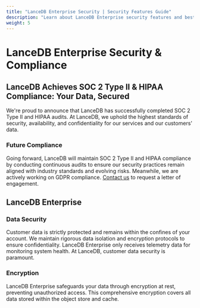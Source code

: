 ```yaml
---
title: "LanceDB Enterprise Security | Security Features Guide"
description: "Learn about LanceDB Enterprise security features and best practices. Includes authentication, encryption, access control, and compliance features."
weight: 5
---
```


# LanceDB Enterprise Security & Compliance

## LanceDB Achieves SOC 2 Type II & HIPAA Compliance: Your Data, Secured

We're proud to announce that LanceDB has successfully completed SOC 2 Type II and HIPAA audits. 
At LanceDB, we uphold the highest standards of security, availability, and confidentiality 
for our services and our customers' data.

### Future Compliance

Going forward, LanceDB will maintain SOC 2 Type II and HIPAA compliance by conducting continuous 
audits to ensure our security practices remain aligned with industry standards and evolving 
risks. Meanwhile, we are actively working on GDPR compliance. 
[Contact us](mailto:contact@lancedb.com) to request a letter of engagement. 

## LanceDB Enterprise

### Data Security

Customer data is strictly protected and remains within the confines of your account. 
We maintain rigorous data isolation and encryption protocols to ensure confidentiality. 
LanceDB Enterprise only receives telemetry data for monitoring system health. 
At LanceDB, customer data security is paramount. 

### Encryption

LanceDB Enterprise safeguards your data through encryption at rest, preventing 
unauthorized access. This comprehensive encryption covers all data stored within the 
object store and cache. 

